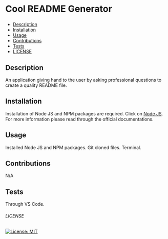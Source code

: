
# Cool README Generator

###
- [Description](#description)
- [Installation](#installation)
- [Usage](#usage)
- [Contributions](#contributions)
- [Tests](#tests)
- [LICENSE](#license)


## Description
An application giving hand to the user by asking professional questions to create a quality README file.
## Installation
Installation of Node JS and NPM packages are required. Click on [Node JS](https://nodejs.org/en/). For more information please read through the official documentations.
## Usage
Installed Node JS and NPM packages. Git cloned files. Terminal. 
## Contributions
N/A

## Tests
Through VS Code.


###### LICENSE
[![License: MIT](https://img.shields.io/badge/License-MIT-yellow.svg)](https://opensource.org/licenses/MIT)
